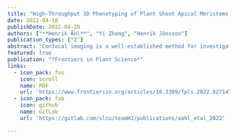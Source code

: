 ```yaml
---
title: "High-Throughput 3D Phenotyping of Plant Shoot Apical Meristems From Tissue-Resolution Data"
date: 2022-04-18
publishDate: 2022-04-18
authors: ["**Henrik Åhl**", "Yi Zhang", "Henrik Jönsson"]
publication_types: ["2"]
abstract: "Confocal imaging is a well-established method for investigating plant phenotypes on the tissue and organ level. However, many differences are difficult to assess by visual inspection and researchers rely extensively on ad hoc manual quantification techniques and qualitative assessment. Here we present a method for quantitatively phenotyping large samples of plant tissue morphologies using triangulated isosurfaces. We successfully demonstrate the applicability of the approach using confocal imaging of aerial organs in Arabidopsis thaliana. Automatic identification of flower primordia using the surface curvature as an indication of outgrowth allows for high-throughput quantification of divergence angles and further analysis of individual flowers. We demonstrate the throughput of our method by quantifying geometric features of 1065 flower primordia from 172 plants, comparing auxin transport mutants to wild type. Additionally, we find that a paraboloid provides a simple geometric parameterisation of the shoot inflorescence domain with few parameters. We utilise parameterisation methods to provide a computational comparison of the shoot apex defined by a fluorescent reporter of the central zone marker gene CLAVATA3 with the apex defined by the paraboloid. Finally, we analyse the impact of mutations which alter mechanical properties on inflorescence dome curvature and compare the results with auxin transport mutants. Our results suggest that region-specific expression domains of genes regulating cell wall biosynthesis and local auxin transport can be important in maintaining the wildtype tissue shape. Altogether, our results indicate a general approach to parameterise and quantify plant development in 3D, which is applicable also in cases where data resolution is limited, and cell segmentation not possible. This enables researchers to address fundamental questions of plant development by quantitative phenotyping with high throughput, consistency and reproducibility."
featured: true
publication: "*Frontiers in Plant Science*"
links:
  - icon_pack: fas
    icon: scroll
    name: PDF
    url: 'https://www.frontiersin.org/articles/10.3389/fpls.2022.827147/full#h1'
  - icon_pack: fab
    icon: github
    name: GitLab
    url: 'https://gitlab.com/slcu/teamHJ/publications/aahl_etal_2022'

---
```

